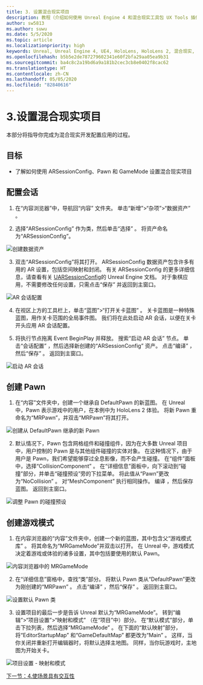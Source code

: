 ```yaml
---
title: 3. 设置混合现实项目
description: 教程（介绍如何使用 Unreal Engine 4 和混合现实工具包 UX Tools 插件构建一款简单的象棋应用）第 3 部分
author: sw5813
ms.author: suwu
ms.date: 5/5/2020
ms.topic: article
ms.localizationpriority: high
keywords: Unreal, Unreal Engine 4, UE4, HoloLens, HoloLens 2, 混合现实, 教程, 入门, mrtk, uxt, UX Tools, 文档
ms.openlocfilehash: b5b5e2de787279602341e60f2bfa29aa05ea9b31
ms.sourcegitcommit: ba4c8c2a19bd6a9a181b2cec3cb8e0402f8cac62
ms.translationtype: HT
ms.contentlocale: zh-CN
ms.lasthandoff: 05/05/2020
ms.locfileid: "82840616"
---
```

# <a name="3-setting-up-your-project-for-mixed-reality"></a>3.设置混合现实项目

本部分将指导你完成为混合现实开发配置应用的过程。 

## <a name="objectives"></a>目标

* 了解如何使用 ARSessionConfig、Pawn 和 GameMode 设置混合现实项目

## <a name="configure-the-session"></a>配置会话

1. 在“内容浏览器”中，导航回“内容”  文件夹。 单击“新增”>“杂项”>“数据资产”  。 

2. 选择“ARSessionConfig”  作为类，然后单击“选择”  。 将资产命名为“ARSessionConfig”。

![创建数据资产](images/unreal-uxt/3-createasset.PNG)

3. 双击“ARSessionConfig”将其打开。 ARSessionConfig 数据资产包含许多有用的 AR 设置，包括空间映射和封闭。 有关 ARSessionConfig 的更多详细信息，请查看有关 [UARSessionConfig](https://docs.unrealengine.com/en-US/API/Runtime/AugmentedReality/UARSessionConfig/index.html)的 Unreal Engine 文档。 对于象棋应用，不需要修改任何设置，只需点击“保存”  并返回到主窗口。 

![AR 会话配置](images/unreal-uxt/3-arsessionconfig.PNG)

4. 在视区上方的工具栏上，单击“蓝图”>“打开关卡蓝图”  。 关卡蓝图是一种特殊蓝图，用作关卡范围的全局事件图。 我们将在此处启动 AR 会话，以便在关卡开头应用 AR 会话配置。  

5. 将执行节点拖离 Event BeginPlay  并释放。 搜索“启动 AR 会话”  节点。 单击“会话配置”  ，然后选择新创建的“ARSessionConfig”  资产。 点击“编译”  ，然后“保存”  。 返回到主窗口。

![启动 AR 会话](images/unreal-uxt/3-startarsession.PNG)

## <a name="create-a-pawn"></a>创建 Pawn

1.  在“内容”文件夹中，创建一个继承自 DefaultPawn  的新蓝图。 在 Unreal 中，Pawn 表示游戏中的用户，在本例中为 HoloLens 2 体验。 将新 Pawn 重命名为“MRPawn”，并双击“MRPawn”将其打开。 

![创建从 DefaultPawn 继承的新 Pawn](images/unreal-uxt/3-defaultpawn.PNG)

2.  默认情况下，Pawn 包含网格组件和碰撞组件，因为在大多数 Unreal 项目中，用户控制的 Pawn 是与其他组件碰撞的实体对象。 在这种情况下，由于用户是 Pawn，我们希望能够穿过全息影像，而不会产生碰撞。 在“组件”面板中，选择“CollisionComponent”  。 在“详细信息”面板中，向下滚动到“碰撞”部分，并单击“碰撞预设”旁的下拉菜单。 将此值从“Pawn”更改为“NoCollision”  。 对“MeshComponent”  执行相同操作。 编译  ，然后保存  蓝图。 返回到主窗口。 

![调整 Pawn 的碰撞预设](images/unreal-uxt/3-nocollision.PNG)

## <a name="create-a-game-mode"></a>创建游戏模式

1.  在内容浏览器的“内容”文件夹中，创建一个新的蓝图，其中包含父“游戏模式库”  。 将其命名为“MRGameMode”并双击以打开。 在 Unreal 中，游戏模式决定着游戏或体验的诸多设置，其中包括要使用的默认 Pawn。 

![内容浏览器中的 MRGameMode](images/unreal-uxt/3-gamemode.PNG)

2.  在“详细信息”窗格中，查找“类”部分。 将默认 Pawn 类从“DefaultPawn”更改为刚创建的“MRPawn”  。 点击“编译”  ，然后“保存”  。 返回到主窗口。 

![设置默认 Pawn 类](images/unreal-uxt/3-setpawn.PNG)

3.  设置项目的最后一步是告诉 Unreal 默认为“MRGameMode”。 转到“编辑”>“项目设置”>“映射和模式”  （在“项目”中）部分。 在“默认模式”部分，单击下拉列表，然后选择“MRGameMode”  。 在下面的“默认映射”部分，将“EditorStartupMap”  和“GameDefaultMap”  都更改为“Main”  。 这样，当你关闭并重新打开编辑器时，将默认选择主地图。 同样，当你玩游戏时，主地图为开始关卡。 

![项目设置 - 映射和模式](images/unreal-uxt/3-mapsandmodes.PNG)

[下一节：4.使场景具有交互性](unreal-uxt-ch4.md)